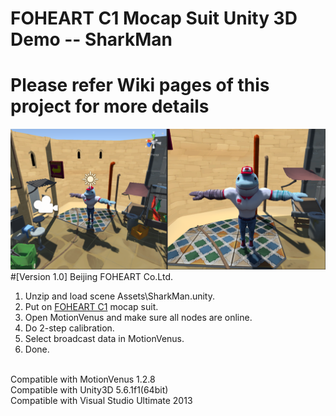 # FOHEART C1 Mocap Suit Unity 3D Demo -- SharkMan
# Please refer Wiki pages of this project for more details
![MainThumb](https://raw.githubusercontent.com/FOHEART/U3D_Demo_SharkMan/master/Assets/Thumbnail/SharkMan.png)
#[Version 1.0]
Beijing FOHEART Co.Ltd.

1. Unzip and load scene Assets\SharkMan.unity.<br>
2. Put on [FOHEART C1](http://www.foheart.com/) mocap suit.<br>
3. Open MotionVenus and make sure all nodes are online.<br>
4. Do 2-step calibration.<br>
5. Select broadcast data in MotionVenus.<br>
6. Done.<br>
<br>
Compatible with MotionVenus 1.2.8<br> 
Compatible with Unity3D 5.6.1f1(64bit)<br>
Compatible with Visual Studio Ultimate 2013<br>
